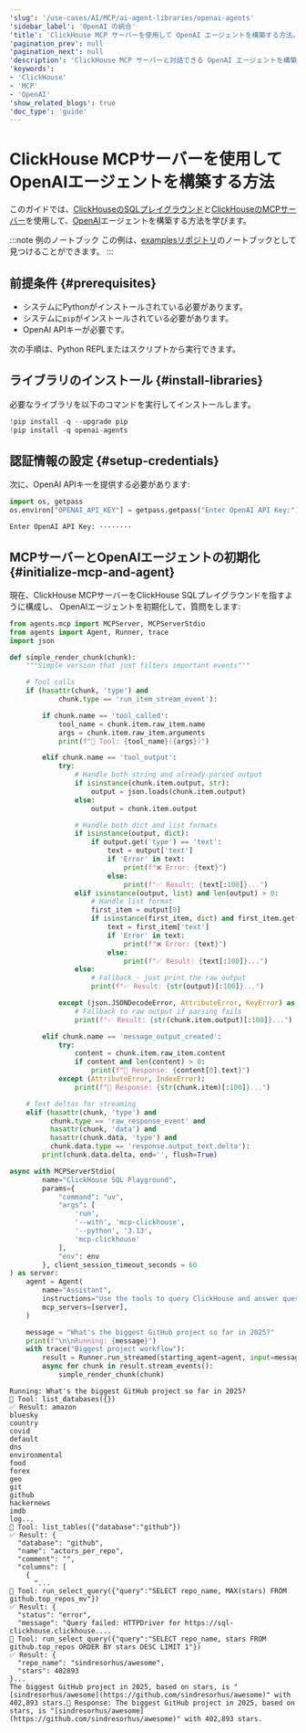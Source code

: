 ```yaml
---
'slug': '/use-cases/AI/MCP/ai-agent-libraries/openai-agents'
'sidebar_label': 'OpenAI の統合'
'title': 'ClickHouse MCP サーバーを使用して OpenAI エージェントを構築する方法。'
'pagination_prev': null
'pagination_next': null
'description': 'ClickHouse MCP サーバーと対話できる OpenAI エージェントを構築する方法を学びましょう。'
'keywords':
- 'ClickHouse'
- 'MCP'
- 'OpenAI'
'show_related_blogs': true
'doc_type': 'guide'
---
```



# ClickHouse MCPサーバーを使用してOpenAIエージェントを構築する方法

このガイドでは、[ClickHouseのSQLプレイグラウンド](https://sql.clickhouse.com/)と[ClickHouseのMCPサーバー](https://github.com/ClickHouse/mcp-clickhouse)を使用して、[OpenAI](https://github.com/openai/openai-agents-python)エージェントを構築する方法を学びます。

:::note 例のノートブック
この例は、[examplesリポジトリ](https://github.com/ClickHouse/examples/blob/main/ai/mcp/openai-agents/openai-agents.ipynb)のノートブックとして見つけることができます。
:::

## 前提条件 {#prerequisites}
- システムにPythonがインストールされている必要があります。
- システムに`pip`がインストールされている必要があります。
- OpenAI APIキーが必要です。

次の手順は、Python REPLまたはスクリプトから実行できます。

<VerticalStepper headerLevel="h2">

## ライブラリのインストール {#install-libraries}

必要なライブラリを以下のコマンドを実行してインストールします。

```python
!pip install -q --upgrade pip
!pip install -q openai-agents
```

## 認証情報の設定 {#setup-credentials}

次に、OpenAI APIキーを提供する必要があります:

```python
import os, getpass
os.environ["OPENAI_API_KEY"] = getpass.getpass("Enter OpenAI API Key:")
```

```response title="Response"
Enter OpenAI API Key: ········
```

## MCPサーバーとOpenAIエージェントの初期化 {#initialize-mcp-and-agent}

現在、ClickHouse MCPサーバーをClickHouse SQLプレイグラウンドを指すように構成し、
OpenAIエージェントを初期化して、質問をします:

```python
from agents.mcp import MCPServer, MCPServerStdio
from agents import Agent, Runner, trace
import json

def simple_render_chunk(chunk):
    """Simple version that just filters important events"""

    # Tool calls
    if (hasattr(chunk, 'type') and
            chunk.type == 'run_item_stream_event'):

        if chunk.name == 'tool_called':
            tool_name = chunk.item.raw_item.name
            args = chunk.item.raw_item.arguments
            print(f"🔧 Tool: {tool_name}({args})")

        elif chunk.name == 'tool_output':
            try:
                # Handle both string and already-parsed output
                if isinstance(chunk.item.output, str):
                    output = json.loads(chunk.item.output)
                else:
                    output = chunk.item.output

                # Handle both dict and list formats
                if isinstance(output, dict):
                    if output.get('type') == 'text':
                        text = output['text']
                        if 'Error' in text:
                            print(f"❌ Error: {text}")
                        else:
                            print(f"✅ Result: {text[:100]}...")
                elif isinstance(output, list) and len(output) > 0:
                    # Handle list format
                    first_item = output[0]
                    if isinstance(first_item, dict) and first_item.get('type') == 'text':
                        text = first_item['text']
                        if 'Error' in text:
                            print(f"❌ Error: {text}")
                        else:
                            print(f"✅ Result: {text[:100]}...")
                else:
                    # Fallback - just print the raw output
                    print(f"✅ Result: {str(output)[:100]}...")

            except (json.JSONDecodeError, AttributeError, KeyError) as e:
                # Fallback to raw output if parsing fails
                print(f"✅ Result: {str(chunk.item.output)[:100]}...")

        elif chunk.name == 'message_output_created':
            try:
                content = chunk.item.raw_item.content
                if content and len(content) > 0:
                    print(f"💬 Response: {content[0].text}")
            except (AttributeError, IndexError):
                print(f"💬 Response: {str(chunk.item)[:100]}...")

    # Text deltas for streaming
    elif (hasattr(chunk, 'type') and
          chunk.type == 'raw_response_event' and
          hasattr(chunk, 'data') and
          hasattr(chunk.data, 'type') and
          chunk.data.type == 'response.output_text.delta'):
        print(chunk.data.delta, end='', flush=True)

async with MCPServerStdio(
        name="ClickHouse SQL Playground",
        params={
            "command": "uv",
            "args": [
                'run',
                '--with', 'mcp-clickhouse',
                '--python', '3.13',
                'mcp-clickhouse'
            ],
            "env": env
        }, client_session_timeout_seconds = 60
) as server:
    agent = Agent(
        name="Assistant",
        instructions="Use the tools to query ClickHouse and answer questions based on those files.",
        mcp_servers=[server],
    )

    message = "What's the biggest GitHub project so far in 2025?"
    print(f"\n\nRunning: {message}")
    with trace("Biggest project workflow"):
        result = Runner.run_streamed(starting_agent=agent, input=message, max_turns=20)
        async for chunk in result.stream_events():
            simple_render_chunk(chunk)
```

```response title="Response"
Running: What's the biggest GitHub project so far in 2025?
🔧 Tool: list_databases({})
✅ Result: amazon
bluesky
country
covid
default
dns
environmental
food
forex
geo
git
github
hackernews
imdb
log...
🔧 Tool: list_tables({"database":"github"})
✅ Result: {
  "database": "github",
  "name": "actors_per_repo",
  "comment": "",
  "columns": [
    {
      "...
🔧 Tool: run_select_query({"query":"SELECT repo_name, MAX(stars) FROM github.top_repos_mv"})
✅ Result: {
  "status": "error",
  "message": "Query failed: HTTPDriver for https://sql-clickhouse.clickhouse....
🔧 Tool: run_select_query({"query":"SELECT repo_name, stars FROM github.top_repos ORDER BY stars DESC LIMIT 1"})
✅ Result: {
  "repo_name": "sindresorhus/awesome",
  "stars": 402893
}...
The biggest GitHub project in 2025, based on stars, is "[sindresorhus/awesome](https://github.com/sindresorhus/awesome)" with 402,893 stars.💬 Response: The biggest GitHub project in 2025, based on stars, is "[sindresorhus/awesome](https://github.com/sindresorhus/awesome)" with 402,893 stars.
```

</VerticalStepper>
